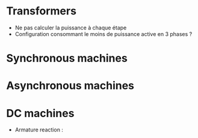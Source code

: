 # Transformers

- Ne pas calculer la puissance à chaque étape
- Configuration consommant le moins de puissance active en 3 phases ?

# Synchronous machines

# Asynchronous machines

# DC machines

- Armature reaction :
